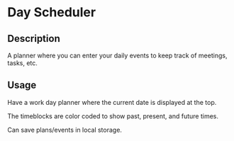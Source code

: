 # Day Scheduler

## Description
A planner where you can enter your daily events to keep track of meetings, tasks, etc.
 
## Usage
   
Have a work day planner where the current date is displayed at the top.

The timeblocks are color coded to show past, present, and future times.

Can save plans/events in local storage.
